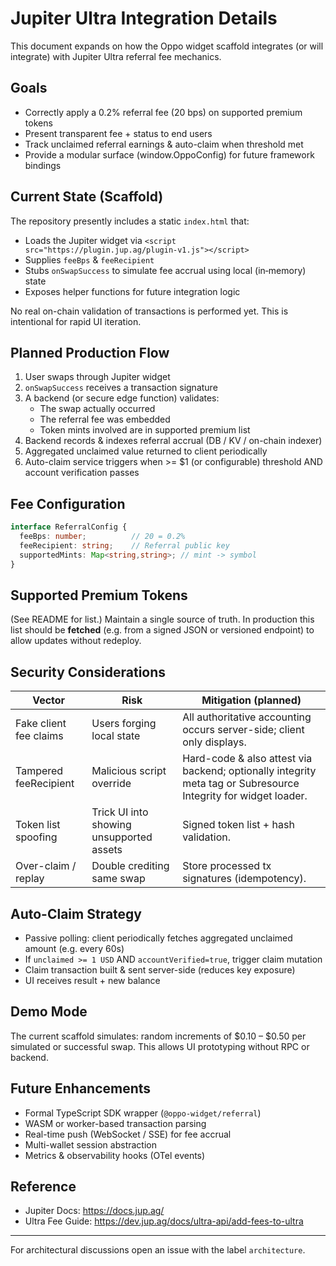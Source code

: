 # Jupiter Ultra Integration Details

This document expands on how the Oppo widget scaffold integrates (or will integrate) with Jupiter Ultra referral fee mechanics.

## Goals
- Correctly apply a 0.2% referral fee (20 bps) on supported premium tokens
- Present transparent fee + status to end users
- Track unclaimed referral earnings & auto-claim when threshold met
- Provide a modular surface (window.OppoConfig) for future framework bindings

## Current State (Scaffold)
The repository presently includes a static `index.html` that:
- Loads the Jupiter widget via `<script src="https://plugin.jup.ag/plugin-v1.js"></script>`
- Supplies `feeBps` & `feeRecipient`
- Stubs `onSwapSuccess` to simulate fee accrual using local (in‑memory) state
- Exposes helper functions for future integration logic

No real on-chain validation of transactions is performed yet. This is intentional for rapid UI iteration.

## Planned Production Flow
1. User swaps through Jupiter widget
2. `onSwapSuccess` receives a transaction signature
3. A backend (or secure edge function) validates:
   - The swap actually occurred
   - The referral fee was embedded
   - Token mints involved are in supported premium list
4. Backend records & indexes referral accrual (DB / KV / on-chain indexer)
5. Aggregated unclaimed value returned to client periodically
6. Auto-claim service triggers when >= $1 (or configurable) threshold AND account verification passes

## Fee Configuration
```ts
interface ReferralConfig {
  feeBps: number;          // 20 = 0.2%
  feeRecipient: string;    // Referral public key
  supportedMints: Map<string,string>; // mint -> symbol
}
```

## Supported Premium Tokens
(See README for list.) Maintain a single source of truth. In production this list should be **fetched** (e.g. from a signed JSON or versioned endpoint) to allow updates without redeploy.

## Security Considerations
| Vector | Risk | Mitigation (planned) |
|-------|------|----------------------|
| Fake client fee claims | Users forging local state | All authoritative accounting occurs server-side; client only displays. |
| Tampered feeRecipient | Malicious script override | Hard-code & also attest via backend; optionally integrity meta tag or Subresource Integrity for widget loader. |
| Token list spoofing | Trick UI into showing unsupported assets | Signed token list + hash validation. |
| Over-claim / replay | Double crediting same swap | Store processed tx signatures (idempotency). |

## Auto-Claim Strategy
- Passive polling: client periodically fetches aggregated unclaimed amount (e.g. every 60s)
- If `unclaimed >= 1 USD` AND `accountVerified=true`, trigger claim mutation
- Claim transaction built & sent server-side (reduces key exposure)
- UI receives result + new balance

## Demo Mode
The current scaffold simulates: random increments of $0.10 – $0.50 per simulated or successful swap. This allows UI prototyping without RPC or backend.

## Future Enhancements
- Formal TypeScript SDK wrapper (`@oppo-widget/referral`)
- WASM or worker-based transaction parsing
- Real-time push (WebSocket / SSE) for fee accrual
- Multi-wallet session abstraction
- Metrics & observability hooks (OTel events)

## Reference
- Jupiter Docs: https://docs.jup.ag/
- Ultra Fee Guide: https://dev.jup.ag/docs/ultra-api/add-fees-to-ultra

---
For architectural discussions open an issue with the label `architecture`.
